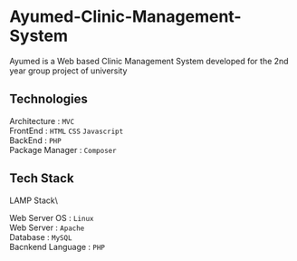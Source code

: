 # Ayumed-Clinic-Management-System
Ayumed is a Web based Clinic Management System developed for the 2nd year group project of university

## Technologies

Architecture : `MVC`\
FrontEnd : `HTML` `CSS` `Javascript`\
BackEnd : `PHP`\
Package Manager : `Composer`

## Tech Stack

LAMP Stack\

Web Server OS : `Linux`\
Web Server : `Apache`\
Database : `MySQL`\
Bacnkend Language : `PHP`
